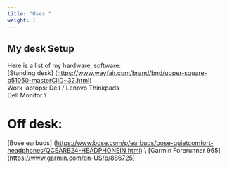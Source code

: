 ```yaml
---
title: "Uses "
weight: 1
---
```


## My desk Setup

Here is a list of my hardware, software: \
[Standing desk] (https://www.wayfair.com/brand/bnd/upper-square-b51050-masterClID~32.html) \
Work laptops: Dell / Lenovo Thinkpads \
Dell Monitor \

# Off desk:
[Bose earbuds] (https://www.bose.com/p/earbuds/bose-quietcomfort-headphones/QCEARB24-HEADPHONEIN.html) \ 
[Garmin Forerunner 965] (https://www.garmin.com/en-US/p/886725)

<!--- Comments are Fun  [Distracting links](https://www.annasyme.com/links-distracting.html) \
 [Common probability distributions](https://medium.com/@srowen/common-probability-distributions-347e6b945ce4) --->

